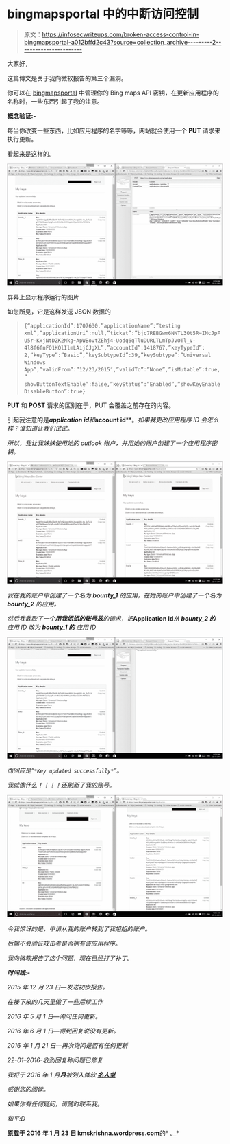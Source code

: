 # bingmapsportal 中的中断访问控制

> 原文：<https://infosecwriteups.com/broken-access-control-in-bingmapsportal-a012bffd2c43?source=collection_archive---------2----------------------->

大家好，

这篇博文是关于我向微软报告的第三个漏洞。

你可以在 [bingmapsportal](https://www.bingmapsportal.com/) 中管理你的 Bing maps API 密钥，在更新应用程序的名称时，一些东西引起了我的注意。

**概念验证:-**

每当你改变一些东西，比如应用程序的名字等等，网站就会使用一个 **PUT** 请求来执行更新。

看起来是这样的。

![](img/68ccc7454ee3b4ebf789e6c8d02017d7.png)

屏幕上显示程序运行的图片

如您所见，它是这样发送 JSON 数据的

> `{“applicationId”:1707630,”applicationName”:”testing xml”,”applicationUri”:null,”ticket”:”bjc7REBGwm6NNTL3Ot5R~INcJpFU5r-KxjNtDZK2Nkg~ApWBovtZEhj4-Uodq6qTluDURLTLmTpJVOTl_V-4l8f6fnFO1KQlIlmLAijCJgXL”,”accountId”:1418767,”keyTypeId”: 2,“keyType”:”Basic”,”keySubtypeId”:39,”keySubtype”:”Universal Windows App”,”validFrom”:”12/23/2015″,”validTo”:”None”,”isMutable”:true,” showButtonTextEnable”:false,”keyStatus”:”Enabled”,”showKeyEnableDisableButton”:true}`

**PUT** 和 **POST** 请求的区别在于，PUT 会覆盖之前存在的内容。

引起我注意的是***application id****和***account id****。*如果我更改应用程序 ID 会怎么样？谁知道让我们试试。*

*所以，我让我妹妹使用她的 outlook 帐户，并用她的帐户创建了一个应用程序密钥。*

*![](img/56afd059d43d942c0b6957a5db607c60.png)*

*我在我的账户中创建了一个名为 ***bounty_1*** 的应用，在她的账户中创建了一个名为 ***bounty_2*** 的应用。*

*然后我截取了一个**用我姐姐的账号放**的请求，把***Application Id***从 ***bounty_2 的*** 应用 ID 改为 ***bounty_1 的*** 应用 ID*

*![](img/f4af2f3308af0c4da6630194b9cfcccf.png)*

*而回应是“`*Key updated successfully*`”。*

*我就像什么！！！！还刷新了我的账号。*

*![](img/e27bfe6c87f71c363079abc5f6eee6ba.png)*

*令我惊讶的是，申请从我的账户转到了我姐姐的账户。*

*后端不会验证攻击者是否拥有该应用程序。*

*我向微软报告了这个问题，现在已经打了补丁。*

***时间线:-***

*2015 年 12 月 23 日—发送初步报告。*

*在接下来的几天里做了一些后续工作*

*2016 年 5 月 1 日—询问任何更新。*

*2016 年 6 月 1 日—得到回复说没有更新。*

*2016 年 1 月 21 日—再次询问是否有任何更新*

*22-01–2016-收到回复称问题已修复*

*我将于 2016 年 1 月**月**被列入微软 [**名人堂**](https://technet.microsoft.com/en-in/security/cc308575)*

*感谢您的阅读。*

*如果你有任何疑问，请随时联系我。*

*和平:D*

**原载于 2016 年 1 月 23 日 kmskrishna.wordpress.com**的* [*。*](https://kmskrishna.wordpress.com/2016/01/23/microsoft-hall-of-fame-for-the-2nd-time/)*